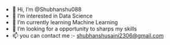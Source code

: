 - 👋 Hi, I’m @Shubhanshu088
- 👀 I’m interested in Data Science
- 🌱 I’m currently learning Machine Learning
- 💞️ I’m looking for a opportunity to sharps my skills
- 📫 you can contact me :- shubhanshusaini2306@gmail.com

<!---
Shubhanshu088/Shubhanshu088 is a ✨ special ✨ repository because its `README.md` (this file) appears on your GitHub profile.
You can click the Preview link to take a look at your changes.
--->
